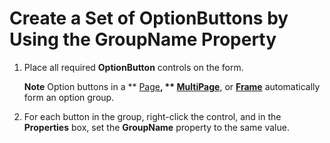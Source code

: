 
# Create a Set of OptionButtons by Using the GroupName Property

1. Place all required  **OptionButton** controls on the form.
    
     **Note**  Option buttons in a  ** [Page](836941c3-c768-151a-65a5-41c71493033a.md)**,  ** [MultiPage](ac0fa233-81fe-8a34-4113-6907c6d8f7e2.md)**, or  **[Frame](5fb494d3-8e00-852a-c361-0e99358b1ce8.md)** automatically form an option group.
2. For each button in the group, right-click the control, and in the  **Properties** box, set the **GroupName** property to the same value.
    
